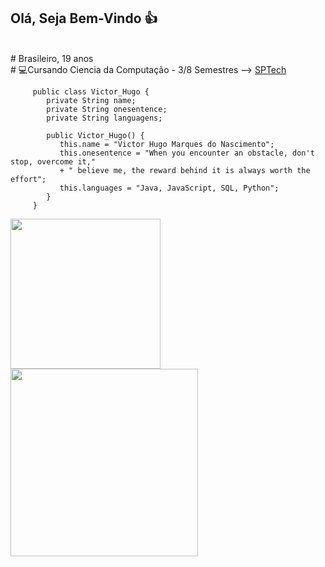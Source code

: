 ##   Olá, Seja Bem-Vindo 👍

<br># Brasileiro, 19 anos
<br># 💻Cursando Ciencia da Computação - 3/8 Semestres --> [SPTech](https://www.sptech.school)   
    
<div  >
       
         public class Victor_Hugo {
            private String name;
            private String onesentence;
            private String languagens;
           
            public Victor_Hugo() {
               this.name = "Victor Hugo Marques do Nascimento";
               this.onesentence = "When you encounter an obstacle, don't stop, overcome it,"
               + " believe me, the reward behind it is always worth the effort";
               this.languages = "Java, JavaScript, SQL, Python";
            }
         }
</div>

<div aling="left">
<a href="https://github.com/ViHugo03">
   <img height ="240em" src="https://github-readme-stats.vercel.app/api?username=ViHugo03&show_icons=true&theme=highcontrast">
   <img height ="300em" src="https://github-readme-stats.vercel.app/api/top-langs/?username=anuraghazra">
</div>
